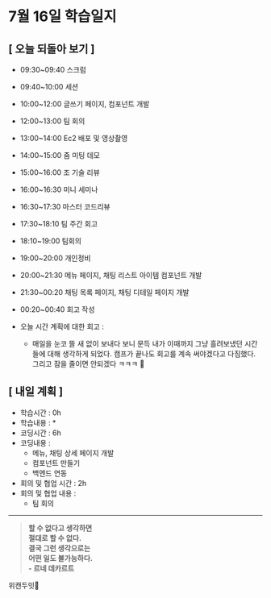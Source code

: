 # 7월 16일 학습일지

## [ 오늘 되돌아 보기 ]
 - 09:30~09:40 스크럼
 - 09:40~10:00 세션
 - 10:00~12:00 글쓰기 페이지, 컴포넌트 개발 
 - 12:00~13:00 팀 회의
 - 13:00~14:00 Ec2 배포 및 영상촬영
 - 14:00~15:00 줌 미팅 데모
 - 15:00~16:00 조 기술 리뷰
 - 16:00~16:30 미니 세미나
 - 16:30~17:30 마스터 코드리뷰
 - 17:30~18:10 팀 주간 회고
 - 18:10~19:00 팀회의
 - 19:00~20:00 개인정비
 - 20:00~21:30 메뉴 페이지, 채팅 리스트 아이템 컴포넌트 개발
 - 21:30~00:20 채팅 목록 페이지, 채팅 디테일 페이지 개발
 - 00:20~00:40 회고 작성

- 오늘 시간 계획에 대한 회고 : 
    * 매일을 눈코 뜰 새 없이 보내다 보니 문득 내가 이때까지 그냥 흘려보냈던 시간들에 대해 생각하게 되었다. 캠프가 끝나도 회고를 계속 써야겠다고 다짐했다. 그리고 잠을 줄이면 안되겠다 ㅋㅋㅋ 🤮

## [ 내일 계획 ]
- 학습시간 : 0h
- 학습내용 : 
    * 
- 코딩시간 : 6h
- 코딩내용 :
    * 메뉴, 채팅 상세 페이지 개발
    * 컴포넌트 만들기
    * 백엔드 연동
- 회의 및 협업 시간 : 2h
- 회의 및 협업 내용 : 
  * 팀 회의
        
* * *

>**할 수 없다고 생각하면<br>절대로 할 수 없다.<br>결국 그런 생각으로는<br>어떤 일도 불가능하다.<br>- 르네 데카르트**

위캔두잇🤪
